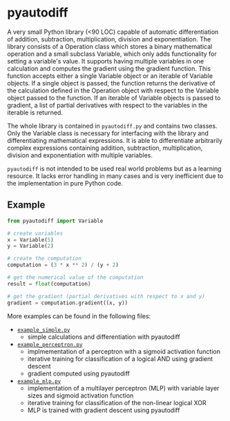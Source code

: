 # pyautodiff

A very small Python library (<90 LOC) capable of automatic differentiation of addition, subtraction, multiplication, division and exponentiation. The library consists of a Operation class which stores a binary mathematical operation and a small subclass Variable, which only adds functionality for setting a variable's value. It supports having multiple variables in one calculation and computes the gradient using the gradient function. This function accepts either a single Variable object or an iterable of Variable objects. If a single object is passed, the function returns the derivative of the calculation defined in the Operation object with respect to the Variable object passed to the function. If an iterable of Variable objects is passed to gradient, a list of partial derivatives with respect to the variables in the iterable is returned.

The whole library is contained in `pyautodiff.py` and contains two classes. Only the Variable class is necessary for interfacing with the library and differentiating mathematical expressions. It is able to differentiate arbitrarily complex expressions containing addition, subtraction, multiplication, division and exponentiation with multiple variables.

`pyautodiff` is not intended to be used real world problems but as a learning resource. It lacks error handling in many cases and is very inefficient due to the implementation in pure Python code.

## Example
```python
from pyautodiff import Variable

# create variables
x = Variable(5)
y = Variable(2)

# create the computation
computation = (3 * x ** 2) / (y + 2)

# get the numerical value of the computation
result = float(computation)

# get the gradient (partial derivatives with respect to x and y)
gradient = computation.gradient((x, y))
```
More examples can be found in the following files:
- [`example_simple.py`](https://github.com/PhilippThoelke/pyautodiff/blob/master/examples/example_simple.py)
  - simple calculations and differentiation with pyautodiff
- [`example_perceptron.py`](https://github.com/PhilippThoelke/pyautodiff/blob/master/examples/example_perceptron.py)
  - implmementation of a perceptron with a sigmoid activation function
  - iterative training for classification of a logical AND using gradient descent
  - gradient computed using pyautodiff
- [`example_mlp.py`](https://github.com/PhilippThoelke/pyautodiff/blob/master/examples/example_mlp.py)
  - implementation of a multilayer perceptron (MLP) with variable layer sizes and sigmoid activation function
  - iterative training for classification of the non-linear logical XOR
  - MLP is trained with gradient descent using pyautodiff
